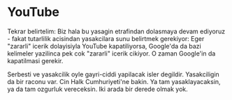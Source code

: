 # YouTube


Tekrar belirtelim: Biz hala bu yasagin etrafindan dolasmaya devam ediyoruz - fakat tutarlilik acisindan yasakcilara sunu belirtmek gerekiyor: Eger "zararli" icerik dolayisiyla YouTube kapatiliyorsa, Google'da da bazi kelimeler yazilinca pek cok "zararli" icerik cikiyor. O zaman Google'in da kapatilmasi gerekir.

Serbesti ve yasakcilik oyle gayri-ciddi yapilacak isler degildir. Yasakciligin da bir raconu var. Cin Halk Cumhuriyeti'ne bakin. Ya tam yasaklayacaksin, ya da tam ozgurluk vereceksin. Iki arada bir derede olmak yok.
